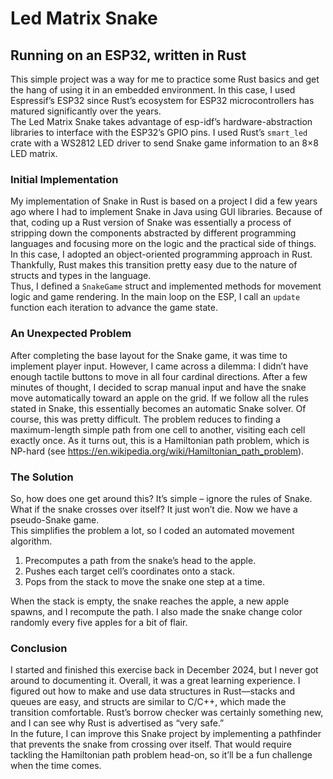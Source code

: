 # Led Matrix Snake  
## Running on an ESP32, written in Rust

This simple project was a way for me to practice some Rust basics and get the hang of using it in an embedded environment. In this case, I used Espressif’s ESP32 since Rust’s ecosystem for ESP32 microcontrollers has matured significantly over the years.  
The Led Matrix Snake takes advantage of esp-idf’s hardware-abstraction libraries to interface with the ESP32’s GPIO pins. I used Rust’s `smart_led` crate with a WS2812 LED driver to send Snake game information to an 8×8 LED matrix.

### Initial Implementation
My implementation of Snake in Rust is based on a project I did a few years ago where I had to implement Snake in Java using GUI libraries. Because of that, coding up a Rust version of Snake was essentially a process of stripping down the components abstracted by different programming languages and focusing more on the logic and the practical side of things. In this case, I adopted an object-oriented programming approach in Rust. Thankfully, Rust makes this transition pretty easy due to the nature of structs and types in the language.  
Thus, I defined a `SnakeGame` struct and implemented methods for movement logic and game rendering. In the main loop on the ESP, I call an `update` function each iteration to advance the game state.

### An Unexpected Problem
After completing the base layout for the Snake game, it was time to implement player input. However, I came across a dilemma: I didn’t have enough tactile buttons to move in all four cardinal directions. After a few minutes of thought, I decided to scrap manual input and have the snake move automatically toward an apple on the grid. If we follow all the rules stated in Snake, this essentially becomes an automatic Snake solver. Of course, this was pretty difficult. The problem reduces to finding a maximum-length simple path from one cell to another, visiting each cell exactly once. As it turns out, this is a Hamiltonian path problem, which is NP-hard (see https://en.wikipedia.org/wiki/Hamiltonian_path_problem).

### The Solution
So, how does one get around this? It’s simple – ignore the rules of Snake. What if the snake crosses over itself? It just won’t die. Now we have a pseudo-Snake game.  
This simplifies the problem a lot, so I coded an automated movement algorithm.

1. Precomputes a path from the snake’s head to the apple.  
2. Pushes each target cell’s coordinates onto a stack.  
3. Pops from the stack to move the snake one step at a time.  

When the stack is empty, the snake reaches the apple, a new apple spawns, and I recompute the path. I also made the snake change color randomly every five apples for a bit of flair.

### Conclusion
I started and finished this exercise back in December 2024, but I never got around to documenting it. Overall, it was a great learning experience. I figured out how to make and use data structures in Rust—stacks and queues are easy, and structs are similar to C/C++, which made the transition comfortable. Rust’s borrow checker was certainly something new, and I can see why Rust is advertised as “very safe.”  
In the future, I can improve this Snake project by implementing a pathfinder that prevents the snake from crossing over itself. That would require tackling the Hamiltonian path problem head-on, so it’ll be a fun challenge when the time comes.
